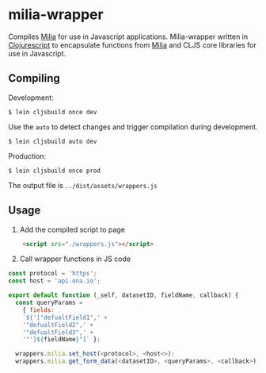 # milia-wrapper

Compiles [Milia](https://github.com/onaio/milia#milia) for use in Javascript applications. Milia-wrapper written in [Clojurescript](https://github.com/clojure/clojurescript) to encapsulate functions from [Milia](https://github.com/onaio/milia#milia) and CLJS core libraries for use in Javascript.

## Compiling

Development:
```
$ lein cljsbuild once dev
```

Use the `auto` to detect changes and trigger compilation during development.
```
$ lein cljsbuild auto dev
```


Production:

```
$ lein cljsbuild once prod
```

The output file is `../dist/assets/wrappers.js`


## Usage

1. Add the compiled script to page

```html
	<script src="./wrappers.js"></script>
```

2.  Call wrapper functions in JS code

```javascript
const protocol = 'https';
const host = 'api.ona.io';

export default function (_self, datasetID, fieldName, callback) {
  const queryParams =
    { fields:
    `${'["defualtField1",' +
    '"defualtField2",' +
    '"defualtField3",' +
    '"'}${fieldName}"]` };

  wrappers.milia.set_host(<protocol>, <host<>);
  wrappers.milia.get_form_data(<datasetID>, <queryParams>, <callback>);
```
